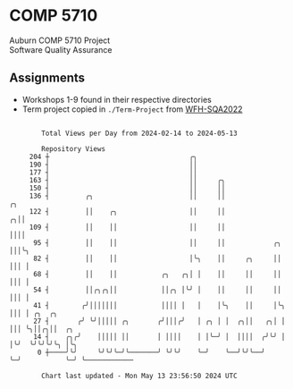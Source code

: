# COMP 5710
Auburn COMP 5710 Project  
Software Quality Assurance

## Assignments
- Workshops 1-9 found in their respective directories
- Term project copied in `./Term-Project` from [WFH-SQA2022](https://github.com/wumphlett/WFH-SQA2022-AUBURN)

```

        Total Views per Day from 2024-02-14 to 2024-05-13

        Repository Views
     204 ┼                                   ╭╮
     190 ┤                                   ││
     177 ┤                                   ││
     163 ┤                                   ││     ╭╮
     150 ┤                                   ││     ││
     136 ┤         ╭╮                        ││     ││                  ╭╮
     122 ┤         ││    ╭╮                  ││     ││                ╭╮││
     109 ┤         ││    ││                  ││     ││                ││││
      95 ┤         ││    ││                  ││     ││            ╭╮  │││╰╮
      82 ┤         ││    ││                  │╰╮    ││     ╭╮     ││  │││ │
      68 ┤         ││    ││           ╭╮   ╭╮│ │    ││     ││     ││  │││ │
      54 ┤         ││╭╮╭╮││           ││╭╮ │╰╯ │    ││     ││     ││  │││ │
      41 ┤        ╭╯│││││││           ││││ │   │    │╰╮    ││     │╰╮ │││ │ ╭╮  ╭╮
      27 ┤       ╭╯ ╰╯│││││ ╭╮       ╭╯│││╭╯   │ ╭╮ │ │  ╭╮││   ╭╮│ │ │││ ╰╮││╭╮││  ╭╮
      14 ┤    ╭╮╭╯    │││││ ││       │ ││││    │ │╰─╯ │  ││││  ╭╯╰╯ │ │╰╯  ╰╯╰╯╰╯╰╮ │╰╮
       0 ┼────╯╰╯     ╰╯╰╯╰─╯╰───────╯ ╰╯╰╯    ╰─╯    ╰──╯╰╯╰──╯    ╰─╯           ╰─╯ ╰────────────

        Chart last updated - Mon May 13 23:56:50 2024 UTC
        
```
